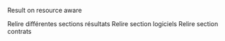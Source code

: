 Result on resource aware

Relire différentes sections résultats
Relire section logiciels
Relire section contrats
